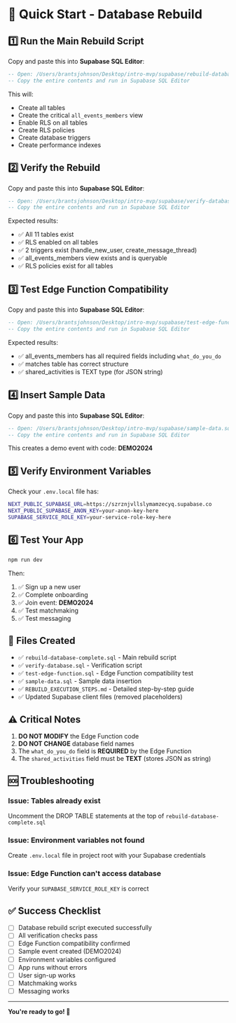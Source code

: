 # 🚀 Quick Start - Database Rebuild

## 1️⃣ Run the Main Rebuild Script

Copy and paste this into **Supabase SQL Editor**:

```sql
-- Open: /Users/brantsjohnson/Desktop/intro-mvp/supabase/rebuild-database-complete.sql
-- Copy the entire contents and run in Supabase SQL Editor
```

This will:
- Create all tables
- Create the critical `all_events_members` view
- Enable RLS on all tables
- Create RLS policies
- Create database triggers
- Create performance indexes

## 2️⃣ Verify the Rebuild

Copy and paste this into **Supabase SQL Editor**:

```sql
-- Open: /Users/brantsjohnson/Desktop/intro-mvp/supabase/verify-database.sql
-- Copy the entire contents and run in Supabase SQL Editor
```

Expected results:
- ✅ All 11 tables exist
- ✅ RLS enabled on all tables
- ✅ 2 triggers exist (handle_new_user, create_message_thread)
- ✅ all_events_members view exists and is queryable
- ✅ RLS policies exist for all tables

## 3️⃣ Test Edge Function Compatibility

Copy and paste this into **Supabase SQL Editor**:

```sql
-- Open: /Users/brantsjohnson/Desktop/intro-mvp/supabase/test-edge-function.sql
-- Copy the entire contents and run in Supabase SQL Editor
```

Expected results:
- ✅ all_events_members has all required fields including `what_do_you_do`
- ✅ matches table has correct structure
- ✅ shared_activities is TEXT type (for JSON string)

## 4️⃣ Insert Sample Data

Copy and paste this into **Supabase SQL Editor**:

```sql
-- Open: /Users/brantsjohnson/Desktop/intro-mvp/supabase/sample-data.sql
-- Copy the entire contents and run in Supabase SQL Editor
```

This creates a demo event with code: **DEMO2024**

## 5️⃣ Verify Environment Variables

Check your `.env.local` file has:

```bash
NEXT_PUBLIC_SUPABASE_URL=https://szrznjvllslymamzecyq.supabase.co
NEXT_PUBLIC_SUPABASE_ANON_KEY=your-anon-key-here
SUPABASE_SERVICE_ROLE_KEY=your-service-role-key-here
```

## 6️⃣ Test Your App

```bash
npm run dev
```

Then:
1. ✅ Sign up a new user
2. ✅ Complete onboarding
3. ✅ Join event: **DEMO2024**
4. ✅ Test matchmaking
5. ✅ Test messaging

## 📝 Files Created

- ✅ `rebuild-database-complete.sql` - Main rebuild script
- ✅ `verify-database.sql` - Verification script
- ✅ `test-edge-function.sql` - Edge Function compatibility test
- ✅ `sample-data.sql` - Sample data insertion
- ✅ `REBUILD_EXECUTION_STEPS.md` - Detailed step-by-step guide
- ✅ Updated Supabase client files (removed placeholders)

## ⚠️ Critical Notes

1. **DO NOT MODIFY** the Edge Function code
2. **DO NOT CHANGE** database field names
3. The `what_do_you_do` field is **REQUIRED** by the Edge Function
4. The `shared_activities` field must be **TEXT** (stores JSON as string)

## 🆘 Troubleshooting

### Issue: Tables already exist
Uncomment the DROP TABLE statements at the top of `rebuild-database-complete.sql`

### Issue: Environment variables not found
Create `.env.local` file in project root with your Supabase credentials

### Issue: Edge Function can't access database
Verify your `SUPABASE_SERVICE_ROLE_KEY` is correct

## ✅ Success Checklist

- [ ] Database rebuild script executed successfully
- [ ] All verification checks pass
- [ ] Edge Function compatibility confirmed
- [ ] Sample event created (DEMO2024)
- [ ] Environment variables configured
- [ ] App runs without errors
- [ ] User sign-up works
- [ ] Matchmaking works
- [ ] Messaging works

---

**You're ready to go! 🎉**

